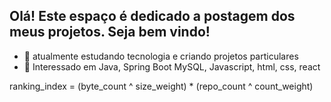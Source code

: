 ## Olá! Este espaço é dedicado a postagem dos meus projetos. Seja bem vindo!

- 🔭 atualmente estudando tecnologia e criando projetos particulares
- 🌱 Interessado em Java, Spring Boot MySQL, Javascript, html, css, react

<div>
  ranking_index = (byte_count ^ size_weight) * (repo_count ^ count_weight)
  </div>

